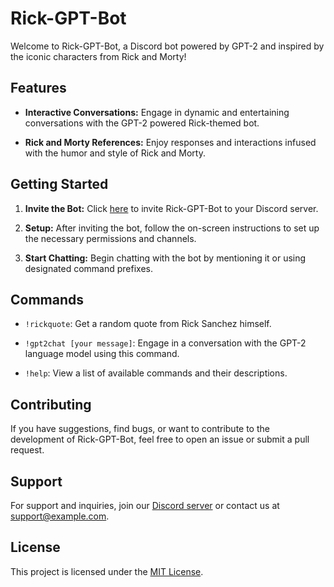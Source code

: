 # Rick-GPT-Bot

Welcome to Rick-GPT-Bot, a Discord bot powered by GPT-2 and inspired by the iconic characters from Rick and Morty!

## Features

- **Interactive Conversations:** Engage in dynamic and entertaining conversations with the GPT-2 powered Rick-themed bot.

- **Rick and Morty References:** Enjoy responses and interactions infused with the humor and style of Rick and Morty.

## Getting Started

1. **Invite the Bot:** Click [here](#) to invite Rick-GPT-Bot to your Discord server.

2. **Setup:** After inviting the bot, follow the on-screen instructions to set up the necessary permissions and channels.

3. **Start Chatting:** Begin chatting with the bot by mentioning it or using designated command prefixes.

## Commands

- `!rickquote`: Get a random quote from Rick Sanchez himself.

- `!gpt2chat [your message]`: Engage in a conversation with the GPT-2 language model using this command.

- `!help`: View a list of available commands and their descriptions.

## Contributing

If you have suggestions, find bugs, or want to contribute to the development of Rick-GPT-Bot, feel free to open an issue or submit a pull request.

## Support

For support and inquiries, join our [Discord server](#) or contact us at [support@example.com](mailto:support@example.com).

## License

This project is licensed under the [MIT License](LICENSE).
